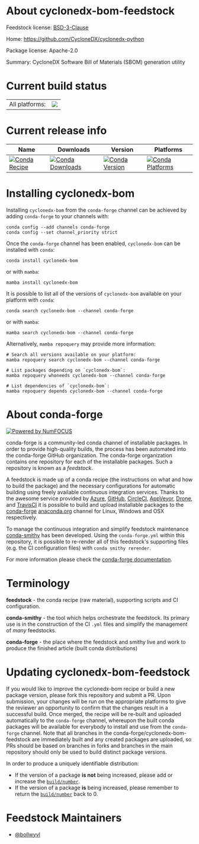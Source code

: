 About cyclonedx-bom-feedstock
=============================

Feedstock license: [BSD-3-Clause](https://github.com/conda-forge/cyclonedx-bom-feedstock/blob/main/LICENSE.txt)

Home: https://github.com/CycloneDX/cyclonedx-python

Package license: Apache-2.0

Summary: CycloneDX Software Bill of Materials (SBOM) generation utility

Current build status
====================


<table><tr><td>All platforms:</td>
    <td>
      <a href="https://dev.azure.com/conda-forge/feedstock-builds/_build/latest?definitionId=15042&branchName=main">
        <img src="https://dev.azure.com/conda-forge/feedstock-builds/_apis/build/status/cyclonedx-bom-feedstock?branchName=main">
      </a>
    </td>
  </tr>
</table>

Current release info
====================

| Name | Downloads | Version | Platforms |
| --- | --- | --- | --- |
| [![Conda Recipe](https://img.shields.io/badge/recipe-cyclonedx--bom-green.svg)](https://anaconda.org/conda-forge/cyclonedx-bom) | [![Conda Downloads](https://img.shields.io/conda/dn/conda-forge/cyclonedx-bom.svg)](https://anaconda.org/conda-forge/cyclonedx-bom) | [![Conda Version](https://img.shields.io/conda/vn/conda-forge/cyclonedx-bom.svg)](https://anaconda.org/conda-forge/cyclonedx-bom) | [![Conda Platforms](https://img.shields.io/conda/pn/conda-forge/cyclonedx-bom.svg)](https://anaconda.org/conda-forge/cyclonedx-bom) |

Installing cyclonedx-bom
========================

Installing `cyclonedx-bom` from the `conda-forge` channel can be achieved by adding `conda-forge` to your channels with:

```
conda config --add channels conda-forge
conda config --set channel_priority strict
```

Once the `conda-forge` channel has been enabled, `cyclonedx-bom` can be installed with `conda`:

```
conda install cyclonedx-bom
```

or with `mamba`:

```
mamba install cyclonedx-bom
```

It is possible to list all of the versions of `cyclonedx-bom` available on your platform with `conda`:

```
conda search cyclonedx-bom --channel conda-forge
```

or with `mamba`:

```
mamba search cyclonedx-bom --channel conda-forge
```

Alternatively, `mamba repoquery` may provide more information:

```
# Search all versions available on your platform:
mamba repoquery search cyclonedx-bom --channel conda-forge

# List packages depending on `cyclonedx-bom`:
mamba repoquery whoneeds cyclonedx-bom --channel conda-forge

# List dependencies of `cyclonedx-bom`:
mamba repoquery depends cyclonedx-bom --channel conda-forge
```


About conda-forge
=================

[![Powered by
NumFOCUS](https://img.shields.io/badge/powered%20by-NumFOCUS-orange.svg?style=flat&colorA=E1523D&colorB=007D8A)](https://numfocus.org)

conda-forge is a community-led conda channel of installable packages.
In order to provide high-quality builds, the process has been automated into the
conda-forge GitHub organization. The conda-forge organization contains one repository
for each of the installable packages. Such a repository is known as a *feedstock*.

A feedstock is made up of a conda recipe (the instructions on what and how to build
the package) and the necessary configurations for automatic building using freely
available continuous integration services. Thanks to the awesome service provided by
[Azure](https://azure.microsoft.com/en-us/services/devops/), [GitHub](https://github.com/),
[CircleCI](https://circleci.com/), [AppVeyor](https://www.appveyor.com/),
[Drone](https://cloud.drone.io/welcome), and [TravisCI](https://travis-ci.com/)
it is possible to build and upload installable packages to the
[conda-forge](https://anaconda.org/conda-forge) [anaconda.org](https://anaconda.org/)
channel for Linux, Windows and OSX respectively.

To manage the continuous integration and simplify feedstock maintenance
[conda-smithy](https://github.com/conda-forge/conda-smithy) has been developed.
Using the ``conda-forge.yml`` within this repository, it is possible to re-render all of
this feedstock's supporting files (e.g. the CI configuration files) with ``conda smithy rerender``.

For more information please check the [conda-forge documentation](https://conda-forge.org/docs/).

Terminology
===========

**feedstock** - the conda recipe (raw material), supporting scripts and CI configuration.

**conda-smithy** - the tool which helps orchestrate the feedstock.
                   Its primary use is in the construction of the CI ``.yml`` files
                   and simplify the management of *many* feedstocks.

**conda-forge** - the place where the feedstock and smithy live and work to
                  produce the finished article (built conda distributions)


Updating cyclonedx-bom-feedstock
================================

If you would like to improve the cyclonedx-bom recipe or build a new
package version, please fork this repository and submit a PR. Upon submission,
your changes will be run on the appropriate platforms to give the reviewer an
opportunity to confirm that the changes result in a successful build. Once
merged, the recipe will be re-built and uploaded automatically to the
`conda-forge` channel, whereupon the built conda packages will be available for
everybody to install and use from the `conda-forge` channel.
Note that all branches in the conda-forge/cyclonedx-bom-feedstock are
immediately built and any created packages are uploaded, so PRs should be based
on branches in forks and branches in the main repository should only be used to
build distinct package versions.

In order to produce a uniquely identifiable distribution:
 * If the version of a package **is not** being increased, please add or increase
   the [``build/number``](https://docs.conda.io/projects/conda-build/en/latest/resources/define-metadata.html#build-number-and-string).
 * If the version of a package **is** being increased, please remember to return
   the [``build/number``](https://docs.conda.io/projects/conda-build/en/latest/resources/define-metadata.html#build-number-and-string)
   back to 0.

Feedstock Maintainers
=====================

* [@bollwyvl](https://github.com/bollwyvl/)


<!-- dummy commit to enable rerendering -->

